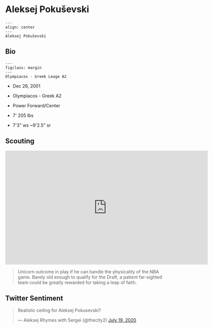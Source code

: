 Aleksej Pokuševski
===
```{figure} ../img/aleksej_pokusevski.jpg
---
align: center
---
Aleksej Pokuševski
```
## Bio
```{figure} ../img/1200px-Olympiacos_BC_logo.svg.png
---
figclass: margin
---
Olympiacos - Greek Leage A2
```
- Dec 26, 2001

- Olympiacos - Greek A2

- Power Forward/Center

- 7' 205 lbs

- 7'3" ws ~9'2.5" sr

## Scouting
<iframe width="640" height="360" src="https://www.youtube.com/embed/eSWYqjimdhM" frameborder="0" allow="accelerometer; autoplay; encrypted-media; gyroscope; picture-in-picture" allowfullscreen></iframe>

>Unicorn outcome in play if he can handle the physicality of the NBA game. Barely old enough to qualify for the Draft, a patient far-sighted team could be greatly rewarded for taking a leap of faith.

## Twitter Sentiment

<blockquote class="twitter-tweet"><p lang="und" dir="ltr">Realistic ceiling for Aleksej Pokusevski?</p>&mdash; Aleksej Rhymes with Sergei (@thecity2) <a href="https://twitter.com/thecity2/status/1284896054043766784?ref_src=twsrc%5Etfw">July 19, 2020</a></blockquote> <script async src="https://platform.twitter.com/widgets.js" charset="utf-8"></script>
